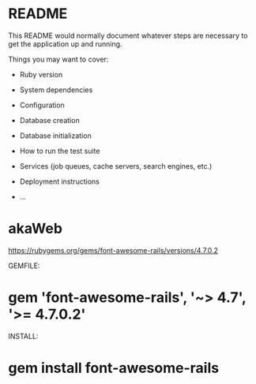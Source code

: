 # README

This README would normally document whatever steps are necessary to get the
application up and running.

Things you may want to cover:

* Ruby version

* System dependencies

* Configuration

* Database creation

* Database initialization

* How to run the test suite

* Services (job queues, cache servers, search engines, etc.)

* Deployment instructions

* ...
# akaWeb

https://rubygems.org/gems/font-awesome-rails/versions/4.7.0.2

GEMFILE:

gem 'font-awesome-rails', '~> 4.7', '>= 4.7.0.2'
=
INSTALL:

gem install font-awesome-rails
=
